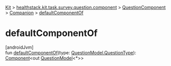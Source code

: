 
[Kit](../../../../kit.html) > [healthstack.kit.task.survey.question.component](../../index.html) > [QuestionComponent](../index.html) > [Companion](index.html) > [defaultComponentOf](default-component-of.html)



# defaultComponentOf



[androidJvm]\
fun [defaultComponentOf](default-component-of.html)(type: [QuestionModel.QuestionType](../../../healthstack.kit.task.survey.question.model/-question-model/-question-type/index.html)): [Component](../../-component/index.html)&lt;out [QuestionModel](../../../healthstack.kit.task.survey.question.model/-question-model/index.html)&lt;*&gt;&gt;





